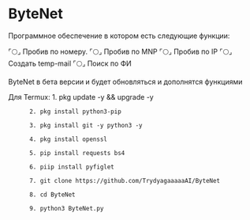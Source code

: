 # ByteNet
Программное обеспечение в котором есть следующие функции:

  ⌜:full_moon:⌟ Пробив по номеру.
  ⌜:full_moon:⌟ Пробив по MNP
  ⌜:full_moon:⌟ Пробив по IP
  ⌜:full_moon:⌟ Создать temp-mail
  ⌜:full_moon:⌟ Поиск по ФИ

  ByteNet в бета версии и будет обновляться и дополнятся функциями


Для Termux:
          1. pkg update -y && upgrade -y

          2. pkg install python3-pip

          3. pkg install git -y python3 -y

          4. pkg install openssl

          5. pip install requests bs4 

          6. piip install pyfiglet

          7. git clone https://github.com/TrydyagaaaaaAI/ByteNet

          8. cd ByteNet

          9. python3 ByteNet.py
